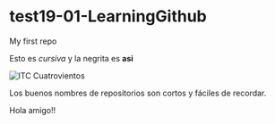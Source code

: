 # test19-01-LearningGithub
My first repo


Esto es _cursiva_ y la negrita es **asi**

![ITC Cuatrovientos](http://www.cuatrovientos.org/images/logo2.png)

Los buenos nombres de repositorios son cortos y fáciles de recordar.


Hola amigo!!
